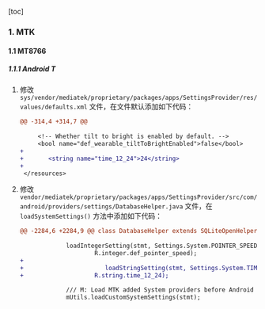 [toc]

### 1. MTK

#### 1.1 MT8766

##### 1.1.1 Android T

1. 修改 `sys/vendor/mediatek/proprietary/packages/apps/SettingsProvider/res/values/defaults.xml` 文件，在文件默认添加如下代码：

   ```diff
   @@ -314,4 +314,7 @@
    
        <!-- Whether tilt to bright is enabled by default. -->
        <bool name="def_wearable_tiltToBrightEnabled">false</bool>
   +       
   +       <string name="time_12_24">24</string>
   +       
    </resources>
   ```

2. 修改 `vendor/mediatek/proprietary/packages/apps/SettingsProvider/src/com/android/providers/settings/DatabaseHelper.java` 文件，在 `loadSystemSettings()` 方法中添加如下代码：

   ```diff
   @@ -2284,6 +2284,9 @@ class DatabaseHelper extends SQLiteOpenHelper {
    
                loadIntegerSetting(stmt, Settings.System.POINTER_SPEED,
                        R.integer.def_pointer_speed);
   +                                       
   +                       loadStringSetting(stmt, Settings.System.TIME_12_24,
   +                    R.string.time_12_24);
    
                /// M: Load MTK added System providers before Android M.
                mUtils.loadCustomSystemSettings(stmt);
   ```

   